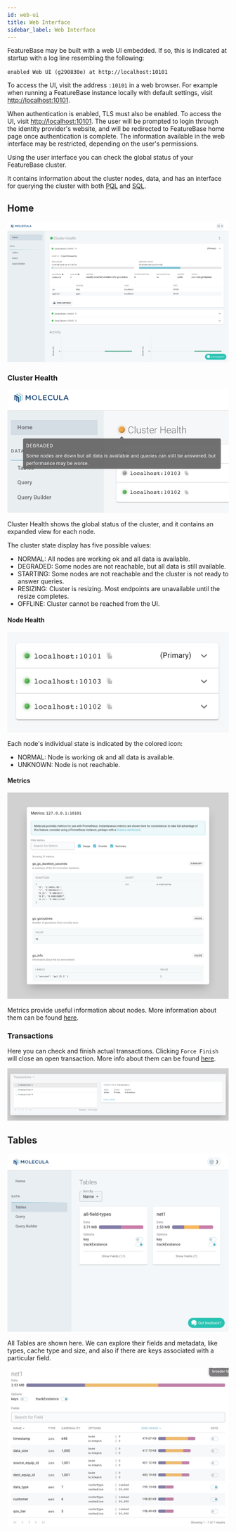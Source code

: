 ```yaml
---
id: web-ui
title: Web Interface
sidebar_label: Web Interface
---
```


FeatureBase may be built with a web UI embedded. If so, this is indicated at startup with a log line resembling the following:

`enabled Web UI (g290830e) at http://localhost:10101`

To access the UI, visit the address `:10101` in a web browser. For example when running a FeatureBase instance locally with default settings, visit [http://localhost:10101](http://localhost:10101).

When authentication is enabled, TLS must also be enabled. To access the UI, visit [http://localhost:10101](http://localhost:10101). The user will be prompted to login through the identity provider's website, and will be redirected to FeatureBase home page once authentication is complete. The information available in the web interface may be restricted, depending on the user's permissions.

Using the user interface you can check the global status of your FeatureBase cluster.

It contains information about the cluster nodes, data, and has an interface for querying the cluster with both [PQL](/pql-guide/pql-introduction) and [SQL](/sql-guide/sql).

## Home

![introduction](/img/ui-home.png)

### Cluster Health

![cluster health problem](/img/ui-cluster-health-problem.png)

Cluster Health shows the global status of the cluster, 
and it contains an expanded view for each node.

The cluster state display has five possible values:

- <Status color="#57a852" /> NORMAL: All nodes are working ok and all data is available.
- <Status color="#ffa427" /> DEGRADED: Some nodes are not reachable, but all data is still available.
- <Status color="#cd6048" /> STARTING: Some nodes are not reachable and the cluster is not ready to answer queries.
- <Status color="#48b5cd" /> RESIZING: Cluster is resizing. Most endpoints are unavailable until the resize completes.
- <Status color="#a9a9a9" /> OFFLINE: Cluster cannot be reached from the UI.

#### Node Health

![cluster health](/img/ui-node-status.png)

Each node's individual state is indicated by the colored icon:
- <Status color="#57a852" /> NORMAL: Node is working ok and all data is available.
- <Status color="#a9a9a9" /> UNKNOWN: Node is not reachable.

#### Metrics

![metrics](/img/ui-metrics.png)

Metrics provide useful information about nodes.
More information about them can be found [here](/community/monitoring#metrics).

### Transactions

Here you can check and finish actual transactions.
Clicking `Force Finish` will close an open transaction.
More info about them can be found [here](/community/community-api/apis#transactions).

![transaction](/img/ui-transactions.png)

## Tables
![tables ui](/img/ui-tables.png)

All Tables are shown here.
We can explore their fields and metadata,
like types, cache type and size,
and also if there are keys associated with a particular field.

![fields](/img/ui-fields.png)
